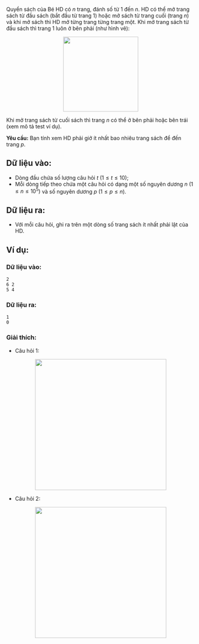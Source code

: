 Quyển sách của Bé HD có $n$ trang, đánh số từ $1$ đến $n$. HD có thể mở trang sách từ đầu sách (bắt đầu từ trang $1$) hoặc mở sách từ trang cuối (trang $n$) và khi mở sách thì HD mở từng trang từng trang một. Khi mở trang sách từ đầu sách thì trang 1 luôn ở bên phải (như hình vẽ):
<center><img src="/images/problems/199/BOOK.png" width="200px" /></center>

Khi mở trang sách từ cuối sách thì trang $n$ có thể ở bên phải hoặc bên trái (xem mô tả test ví dụ).

**Yêu cầu:** Bạn tính xem HD phải giở ít nhất bao nhiêu trang sách để đến trang $p$.

## Dữ liệu vào:
- Dòng đầu chứa số lượng câu hỏi $t\ (1≤t≤10)$;
- Mỗi dòng tiếp theo chứa một câu hỏi có dạng một số nguyên dương $n\ (1≤n≤10^5 )$ và số nguyên dương $p\ (1≤p≤n)$.

## Dữ liệu ra:
- Với mỗi câu hỏi, ghi ra trên một dòng số trang sách ít nhất phải lật của HD.

## Ví dụ:
### Dữ liệu vào:
```
2
6 2
5 4
```

### Dữ liệu ra:
```
1
0
```

### Giải thích:
- Câu hỏi $1$:
<center><img src="/images/problems/199/BOOK2.svg" width="350px" /></center>

- Câu hỏi $2$:
<center><img src="/images/problems/199/BOOK3.svg" width="350px" /></center>